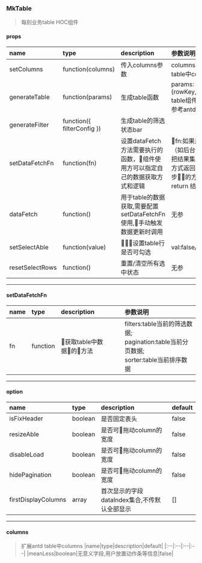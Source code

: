 ### MkTable
>每刻业务table HOC组件

#### props
|name|type|description|参数说明|
|:--|:--|:--|:--|
|setColumns|function(columns)|传入columns参数|columns:参考antd table中columns|
|generateTable|function(params)|生成table函数|params:{rowKey,onRow:antd table组件中属性,详情参考antd的doc}|
|generateFilter|function({ filterConfig })|生成table的筛选状态bar||
|setDataFetchFn|function(fn)|设置dataFetch方法需要执行的函数，组件使用方可以指定自己的数据获取方式和逻辑|fn:如果是异步操作（如后台请求），需要把结果集以resolve的方式返回，如果是同步的方式，需要return 结果集|
|dataFetch|function()|用于table的数据获取,需要配置setDataFetchFn使用,手动触发数据更新时调用|无参|
|setSelectAble|function(value)|设置table行是否可勾选|val:false/true|
|resetSelectRows|function()|重置/清空所有选中状态|无参|

----------
#### setDataFetchFn
|name|type|description|参数说明|
|:--|:--|:--|:--|
|fn|function|获取table中数据的方法|filters:table当前的筛选数据;<br/> pagination:table当前分页数据;<br/>sorter:table当前排序数据|
----------
#### option
|name|type|description|default|
|:--|:--|:--|:--|
|isFixHeader|boolean|是否固定表头|false|
|resizeAble|boolean|是否可拖动column的宽度|false|
|disableLoad|boolean|是否可拖动column的宽度|false|
|hidePagination|boolean|是否可拖动column的宽度|false|
|firstDisplayColumns|array|首次显示的字段dataIndex集合,不传默认全部显示|[]|
----------
#### columns
>扩展antd table中columns
|name|type|description|default|
|:--|:--|:--|:--|
|meanLess|boolean|无意义字段,用户放置动作条等信息|false|


